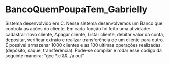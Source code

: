 # BancoQuemPoupaTem_Gabrielly

Sistema desenvolvido em C.
Nesse sistema desenvolvemos um Banco que controla as ações do cliente. Em cada função foi feito uma atividade: cadastrar novo cliente, Apagar cliente, Listar cliente, debitar valor da conta, depositar, verificar extrato e realizar transferência de um cliente para outro.
É possivel armazenar 1000 clientes e as 100 ultimas operações realizadas. (depósito, saque, transferência).
Pode-se compilar e rodar esse código da seguinte maneira: "gcc *.c && ./a.out"
